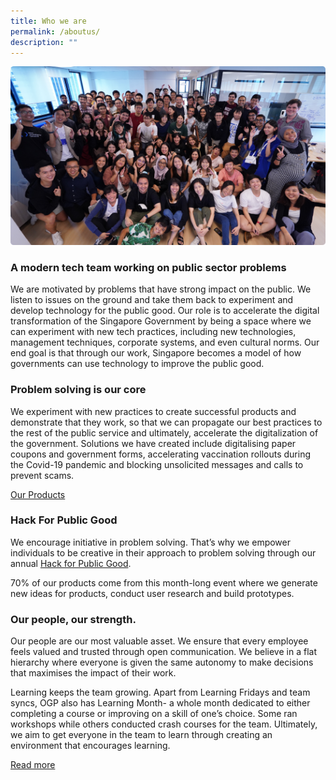 ```yaml
---
title: Who we are
permalink: /aboutus/
description: ""
---
```


![](/images/buildwus.png)

### A modern tech team working on public sector problems

  
We are motivated by problems that have strong impact on the public. We listen to issues on the ground and take them back to experiment and develop technology for the public good. Our role is to accelerate the digital transformation of the Singapore Government by being a space where we can experiment with new tech practices, including new technologies, management techniques, corporate systems, and even cultural norms. Our end goal is that through our work, Singapore becomes a model of how governments can use technology to improve the public good.

### Problem solving is our core
We experiment with new practices to create successful products and demonstrate that they work, so that we can propagate our best practices to the rest of the public service and ultimately, accelerate the digitalization of the government. Solutions we have created include digitalising paper coupons and government forms, accelerating vaccination rollouts during the Covid-19 pandemic and blocking unsolicited messages and calls to prevent scams.

[Our Products](/ourproducts/)

### Hack For Public Good
We encourage initiative in problem solving. That’s why we empower individuals to be creative in their approach to problem solving through our annual [Hack for Public Good](/hackathon/2022/). 

70% of our products come from this month-long event where we generate new ideas for products, conduct user research and build prototypes.

### Our people, our strength.

Our people are our most valuable asset. We ensure that every employee feels valued and trusted through open communication. We believe in a flat hierarchy where everyone is given the same autonomy to make decisions that maximises the impact of their work. 

Learning keeps the team growing. Apart from Learning Fridays and team syncs, OGP also has Learning Month- a whole month dedicated to either completing a course or improving on a skill of one’s choice. Some ran workshops while others conducted crash courses for the team. Ultimately, we aim to get everyone in the team to learn through creating an environment that encourages learning.

[Read more](/about-us/lifeatogp/)